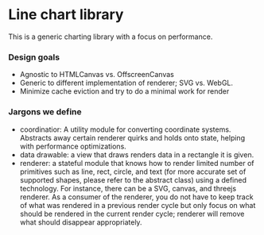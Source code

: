# Line chart library

This is a generic charting library with a focus on performance.

### Design goals

- Agnostic to HTMLCanvas vs. OffscreenCanvas
- Generic to different implementation of renderer; SVG vs. WebGL.
- Minimize cache eviction and try to do a minimal work for render

### Jargons we define

- coordinatior: A utility module for converting coordinate systems. Abstracts
  away certain renderer quirks and holds onto state, helping with performance
  optimizations.
- data drawable: a view that draws renders data in a rectangle it is given.
- renderer: a stateful module that knows how to render limited number of
  primitives such as line, rect, circle, and text (for more accurate set of
  supported shapes, please refer to the abstract class) using a defined
  technology. For instance, there can be a SVG, canvas, and threejs renderer.
  As a consumer of the renderer, you do not have to keep track of what was
  rendered in a previous render cycle but only focus on what should be rendered
  in the current render cycle; renderer will remove what should disappear
  appropriately.
